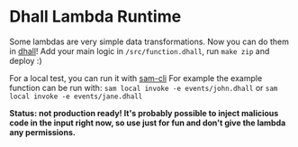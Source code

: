 # Dhall Lambda Runtime

Some lambdas are very simple data transformations.
Now you can do them in [dhall](https://dhall-lang.org)!
Add your main logic in `/src/function.dhall`, run `make zip` and deploy :)

For a local test, you can run it with [sam-cli](https://github.com/awslabs/aws-sam-cli)
For example the example function can be run with:
`sam local invoke -e events/john.dhall`
or 
`sam local invoke -e events/jane.dhall`

**Status: not production ready! It's probably possible to inject malicious code in the input right now, so use just for fun and don't give the lambda any permissions.**

